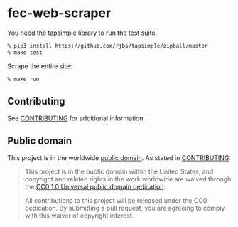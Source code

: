 # fec-web-scraper

You need the tapsimple library to run the test suite.

```bash
% pip3 install https://github.com/rjbs/tapsimple/zipball/master
% make test
```

Scrape the entire site:

```bash
% make run
```

## Contributing

See [CONTRIBUTING](CONTRIBUTING.md) for additional information.

## Public domain

This project is in the worldwide [public domain](LICENSE.md). As stated in [CONTRIBUTING](CONTRIBUTING.md):

> This project is in the public domain within the United States, and copyright and related rights in the work worldwide are waived through the [CC0 1.0 Universal public domain dedication](https://creativecommons.org/publicdomain/zero/1.0/).
>
> All contributions to this project will be released under the CC0 dedication. By submitting a pull request, you are agreeing to comply with this waiver of copyright interest.
